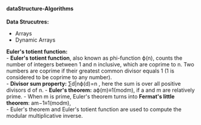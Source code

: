 #### dataStructure-Algorithms


**Data Strucutres:**
-   Arrays
-   Dynamic Arrays


**Euler's totient function:**   
    - **Euler's totient function**, also known as phi-function ϕ(n), counts the number of integers between 1 and n inclusive, which are coprime to n. Two numbers are coprime if their greatest common divisor equals 1 (1 is considered to be coprime to any number).  
    - **Divisor sum property:** ∑d|nϕ(d)=n    , here the sum is over all positive divisors d of n.
    - **Euler's theorem:**  aϕ(m)≡1(modm),   if a and m are relatively prime.
    - When m is prime, Euler's theorem turns into **Fermat's little theorem**:  am−1≡1(modm),   
    - Euler's theorem and Euler's totient function are used to compute the modular multiplicative inverse.

    